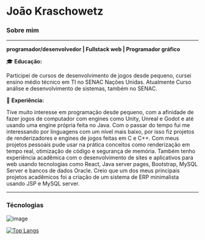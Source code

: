 # João Kraschowetz

### Sobre mim

---

**programador/desenvolvedor | Fullstack web | Programador gráfico**

🎓 **Educação:**

Participei de cursos de desenvolvimento de jogos desde pequeno, cursei ensino médio técnico em TI no SENAC Nações Unidas. Atualmente Curso análise e desenvolvimento de sistemas, também no SENAC.

💼 **Experiência:**

Tive muito interesse em programação desde pequeno, com a afinidade de fazer jogos de computador com engines como Unity, Unreal e Godot e até usando uma engine própria feita no Java. Com o passar do tempo fui me interessando por linguagens com um nível mais baixo, por isso fiz projetos de renderizadores e engines de jogos feitas em C e C++. Com meus projetos pessoais pude usar na prática conceitos como renderização em tempo real, otimização de código e segurança de memória.
Também tenho experiência acadêmica com o desenvolvimento de sites e aplicativos para web usando tecnologias como React, Java server pages, Bootstrap, MySQL Server e bancos de dados Oracle. Creio que um dos meus principais projetos acadêmicos foi a criação de um sistema de ERP minimalista usando JSP e MySQL server.

---

### Técnologias

![image]({https://img.shields.io/badge/MySQL-005C84?style=for-the-badge&logo=mysql&logoColor=white})

[![Top Langs](https://github-readme-stats-git-masterrstaa-rickstaa.vercel.app/api/top-langs/?username=kraschowetz&show_icons=true&theme=gruvbox&size_weight=0.5&count_weight=0.5&layout=donut)](https://github.com/anuraghazra/github-readme-stats)
